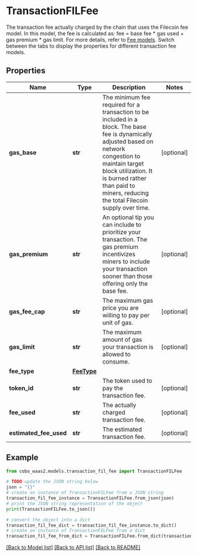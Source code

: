 # TransactionFILFee

The transaction fee actually charged by the chain that uses the Filecoin fee model.  In this model, the fee is calculated as: fee = base fee * gas used + gas premium * gas limit. For more details, refer to [Fee models](https://www.cobo.com/developers/v2/guides/transactions/estimate-fees#fee-models).  Switch between the tabs to display the properties for different transaction fee models. 

## Properties

Name | Type | Description | Notes
------------ | ------------- | ------------- | -------------
**gas_base** | **str** | The minimum fee required for a transaction to be included in a block. The base fee is dynamically adjusted based on network congestion to maintain target block utilization. It is burned rather than paid to miners, reducing the total Filecoin supply over time. | [optional] 
**gas_premium** | **str** | An optional tip you can include to prioritize your transaction. The gas premium incentivizes miners to include your transaction sooner than those offering only the base fee. | [optional] 
**gas_fee_cap** | **str** | The maximum gas price you are willing to pay per unit of gas. | [optional] 
**gas_limit** | **str** | The maximum amount of gas your transaction is allowed to consume. | [optional] 
**fee_type** | [**FeeType**](FeeType.md) |  | 
**token_id** | **str** | The token used to pay the transaction fee. | [optional] 
**fee_used** | **str** | The actually charged transaction fee. | [optional] 
**estimated_fee_used** | **str** | The estimated transaction fee. | [optional] 

## Example

```python
from cobo_waas2.models.transaction_fil_fee import TransactionFILFee

# TODO update the JSON string below
json = "{}"
# create an instance of TransactionFILFee from a JSON string
transaction_fil_fee_instance = TransactionFILFee.from_json(json)
# print the JSON string representation of the object
print(TransactionFILFee.to_json())

# convert the object into a dict
transaction_fil_fee_dict = transaction_fil_fee_instance.to_dict()
# create an instance of TransactionFILFee from a dict
transaction_fil_fee_from_dict = TransactionFILFee.from_dict(transaction_fil_fee_dict)
```
[[Back to Model list]](../README.md#documentation-for-models) [[Back to API list]](../README.md#documentation-for-api-endpoints) [[Back to README]](../README.md)


